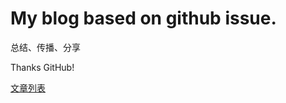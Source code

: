 My blog based on github issue.
====

总结、传播、分享

Thanks GitHub!

[文章列表](https://github.com/superbug/blog/issues)

